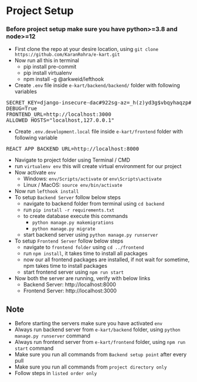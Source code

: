 # Project Setup
### Before project setup make sure you have python>=3.8 and node>=12
- First clone the repo at your desire location, using `git clone https://github.com/KaranRohra/e-kart.git`
- Now run all this in terminal
    - pip install pre-commit
    - pip install virtualenv
    - npm install -g @arkweid/lefthook
- Create `.env` file inside `e-kart/backend/backend/` folder with following variables
<pre>
SECRET_KEY=django-insecure-dac#922sg-az=_h(z)yd3g$vbqyhaqzp#7$p5m-bft#*&q=*3q
DEBUG=True
FRONTEND_URL=http://localhost:3000
ALLOWED_HOSTS="localhost,127.0.0.1"
</pre>
- Create `.env.development.local` file inside `e-kart/frontend` folder with following variable
<pre>
REACT_APP_BACKEND_URL=http://localhost:8000
</pre>
- Navigate to project folder using Terminal / CMD
- run `virtualenv env` this will create virtual environment for our project
- Now activate `env`
    - Windows: `env/Scripts/activate` or `env\Scripts\activate`
    - Linux / MacOS: `source env/bin/activate`
- Now run `lefthook install`
- To setup `Backend Server` follow below steps
    - navigate to backend folder from terminal using `cd backend`
    - run `pip install -r requirements.txt`
    - to create database execute this commands
        - `python manage.py makemigrations`
        - `python manage.py migrate`
    - start backend server using `python manage.py runserver`
- To setup `Frontend Server` follow below steps
    - navigate to `frontend folder` using `cd ../frontend`
    - run `npm install`, it takes time to install all packages
    - now our all frontend packages are installed, if not wait for sometime, npm takes time to install packages
    - start frontend server using `npm run start`
- Now both the server are running, verify with below links
    - Backend Server: http://localhost:8000
    - Frontend Server: http://localhost:3000
## Note
- Before starting the servers make sure you have activated `env`
- Always run backend server from `e-kart/backend` folder, using `python manage.py runserver` command
- Always run frontend server from `e-kart/frontend` folder, using `npm run start` command
- Make sure you run all commands from `Backend setup point` after every pull
- Make sure you run all commands from `project directory only`
- Follow steps in `listed order only`
